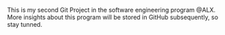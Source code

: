 This is my second Git Project in the software engineering program @ALX. More insights about this program will be stored in GitHub subsequently, so stay tunned.
